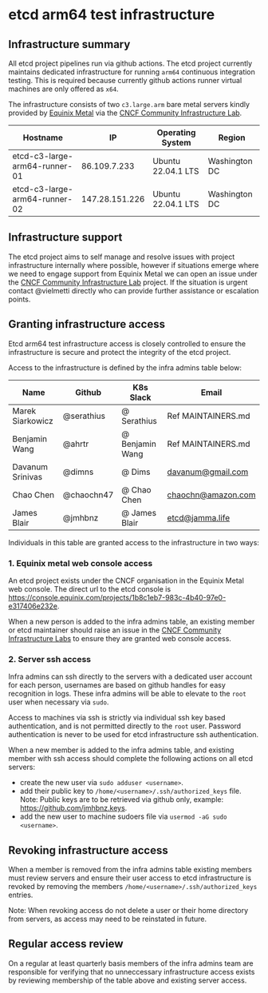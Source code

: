 # etcd arm64 test infrastructure

## Infrastructure summary

All etcd project pipelines run via github actions. The etcd project currently maintains dedicated infrastructure for running `arm64` continuous integration testing. This is required because currently github actions runner virtual machines are only offered as `x64`.

The infrastructure consists of two `c3.large.arm` bare metal servers kindly provided by [Equinix Metal](https://www.equinix.com/) via the [CNCF Community Infrastructure Lab](https://github.com/cncf/cluster/issues/227).

| Hostname                      | IP             | Operating System   | Region        |
|-------------------------------|----------------|--------------------|---------------|
| etcd-c3-large-arm64-runner-01 | 86.109.7.233   | Ubuntu 22.04.1 LTS | Washington DC |
| etcd-c3-large-arm64-runner-02 | 147.28.151.226 | Ubuntu 22.04.1 LTS | Washington DC |

## Infrastructure support

The etcd project aims to self manage and resolve issues with project infrastructure internally where possible, however if situations emerge where we need to engage support from Equinix Metal we can open an issue under the [CNCF Community Infrastructure Lab](https://github.com/cncf/cluster/issues) project. If the situation is urgent contact @vielmetti directly who can provide further assistance or escalation points.

## Granting infrastructure access

Etcd arm64 test infrastructure access is closely controlled to ensure the infrastructure is secure and protect the integrity of the etcd project.

Access to the infrastructure is defined by the infra admins table below:

| Name                      | Github         | K8s Slack          | Email              |
|---------------------------|----------------|--------------------|--------------------|
| Marek Siarkowicz          | @serathius     | @ Serathius        | Ref MAINTAINERS.md |
| Benjamin Wang             | @ahrtr         | @ Benjamin Wang    | Ref MAINTAINERS.md |
| Davanum Srinivas          | @dimns         | @ Dims             | davanum@gmail.com  |
| Chao Chen                 | @chaochn47     | @ Chao Chen        | chaochn@amazon.com |
| James Blair               | @jmhbnz        | @ James Blair      | etcd@jamma.life    |

Individuals in this table are granted access to the infrastructure in two ways:

### 1. Equinix metal web console access

An etcd project exists under the CNCF organisation in the Equinix Metal web console. The direct url to the etcd console is <https://console.equinix.com/projects/1b8c1eb7-983c-4b40-97e0-e317406e232e>.

When a new person is added to the infra admins table, an existing member or etcd maintainer should raise an issue in the [CNCF Community Infrastructure Labs](https://github.com/cncf/cluster/issues) to ensure they are granted web console access.

### 2. Server ssh access

Infra admins can ssh directly to the servers with a dedicated user account for each person, usernames are based on github handles for easy recognition in logs. These infra admins will be able to elevate to the `root` user when necessary via `sudo`.

Access to machines via ssh is strictly via individual ssh key based authentication, and is not permitted directly to the `root` user. Password authentication is never to be used for etcd infrastructure ssh authentication.

When a new member is added to the infra admins table, and existing member with ssh access should complete the following actions on all etcd servers:

- create the new user via `sudo adduser <username>`.
- add their public key to `/home/<username>/.ssh/authorized_keys` file. Note: Public keys are to be retrieved via github only, example: <https://github.com/jmhbnz.keys>.
- add the new user to machine sudoers file via `usermod -aG sudo <username>`.

## Revoking infrastructure access

When a member is removed from the infra admins table existing members must review servers and ensure their user access to etcd infrastructure is revoked by removing the members `/home/<username>/.ssh/authorized_keys` entries.

Note: When revoking access do not delete a user or their home directory from servers, as access may need to be reinstated in future.

## Regular access review

On a regular at least quarterly basis members of the infra admins team are responsible for verifying that no unneccessary infrastructure access exists by reviewing membership of the table above and existing server access.
